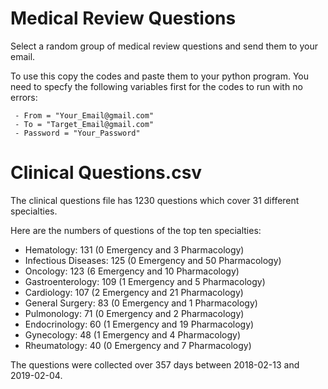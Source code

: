 # Medical Review Questions

Select a random group of medical review questions and send them to your email.

To use this copy the codes and paste them to your python program. You need to specfy the following variables first for the codes to run with no errors: 

     - From = "Your_Email@gmail.com"
     - To = "Target_Email@gmail.com" 
     - Password = "Your_Password"


# Clinical Questions.csv
The clinical questions file has 1230 questions which cover 31 different specialties.

Here are the numbers of questions of the top ten specialties:
   * Hematology: 131 (0 Emergency and 3 Pharmacology)
   * Infectious Diseases: 125 (0 Emergency and 50 Pharmacology)
   * Oncology: 123 (6 Emergency and 10 Pharmacology)
   * Gastroenterology: 109 (1 Emergency and 5 Pharmacology)
   * Cardiology: 107 (2 Emergency and 21 Pharmacology)
   * General Surgery: 83 (0 Emergency and 1 Pharmacology)
   * Pulmonology: 71 (0 Emergency and 2 Pharmacology)
   * Endocrinology: 60 (1 Emergency and 19 Pharmacology)
   * Gynecology: 48 (1 Emergency and 4 Pharmacology)
   * Rheumatology: 40 (0 Emergency and 7 Pharmacology)

The questions were collected over 357 days between 2018-02-13 and 2019-02-04.
